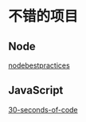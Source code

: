 # 不错的项目

## Node

[nodebestpractices](https://github.com/goldbergyoni/nodebestpractices)

## JavaScript

[30-seconds-of-code](https://github.com/30-seconds/30-seconds-of-code)

